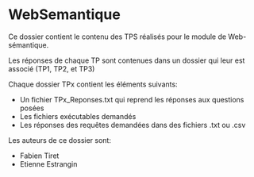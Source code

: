 # WebSemantique

Ce dossier contient le contenu des TPS réalisés pour le module de Web-sémantique.

Les réponses de chaque TP sont contenues dans un dossier qui leur est associé (TP1, TP2, et TP3)

Chaque dossier TPx contient les éléments suivants:

* Un fichier TPx_Reponses.txt qui reprend les réponses aux questions posées
* Les fichiers exécutables demandés
* Les réponses des requêtes demandées dans des fichiers .txt ou .csv

Les auteurs de ce dossier sont:

* Fabien Tiret
* Etienne Estrangin
